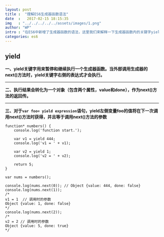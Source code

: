 ```yaml
---
layout: post
title :  "理解ES6生成器函数语法"
date  :   2017-02-15 18:15:35
img   : "../../../../../assets/images/1.png"
author: "WP"
intro : "在ES6中新增了生成器函数的语法，这里我们来解释一下生成器函数内的关键字yield"
categories: es6
---
```


## yield	

**一、yield关键字用来暂停和继续执行一个生成器函数。当外部调用生成器的next()方法时，yield关键字右侧的表达式才会执行。**

****

**二、执行结果会转化为一个对象（包含两个属性，value和done），作为next()方法的返回传。**

****

**三、对于`var foo= yield expression`语句，yield左侧变量foo的值将在下一次调用next()方法时获得，并且等于调用next()方法的参数**

	
	function* numbers() {
	    console.log('function start.');
	
	    var v1 = yield 444;
	    console.log('v1 = ' + v1);
	
	    var v2 = yield 1;
	    console.log('v2 = ' + v2);
	
	    return 5;
	}
	
	var nums = numbers();
	
	console.log(nums.next(0)); // Object {value: 444, done: false}
	console.log(nums.next(1));
	/*
	v1 = 1  // 调用时的参数
	Object {value: 1, done: false}
	*/
	console.log(nums.next(2));
	/*
	v2 = 2 // 调用时的参数
	Object {value: 5, done: true}
	*/



 





